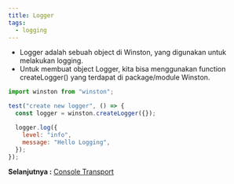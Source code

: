 ```yaml
---
title: Logger
tags:
  - logging
---
```


- Logger adalah sebuah object di Winston, yang digunakan untuk melakukan logging.
- Untuk membuat object Logger, kita bisa menggunakan function createLogger() yang terdapat di package/module Winston.

```js
import winston from "winston";

test("create new logger", () => {
  const logger = winston.createLogger({});

  logger.log({
    level: "info",
    message: "Hello Logging",
  });
});
```

**Selanjutnya :** [Console Transport](consoletransport.md)
